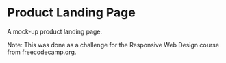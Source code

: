 # Product Landing Page

A mock-up product landing page.

Note: This was done as a challenge for the Responsive Web Design course from freecodecamp.org.
